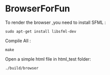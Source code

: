 # BrowserForFun

To render the browser ,you need to install SFML :

    sudo apt-get install libsfml-dev

Compile All :

    make

Open a simple html file in html_test folder:

    ./build/browser





